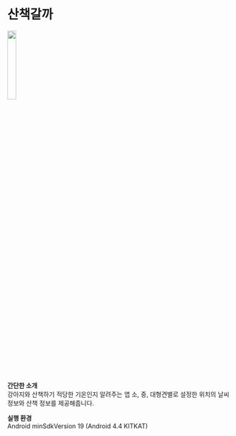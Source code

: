 # 산책갈까

  
<img height="20%" width="20%" src="https://user-images.githubusercontent.com/62249058/120661189-02d34880-c4c3-11eb-9122-199c7d505ddf.gif" />  

**간단한 소개**  
강아지와 산책하기 적당한 기온인지 알려주는 앱
소, 중, 대형견별로 설정한 위치의 날씨 정보와 산책 정보를 제공해줍니다.

**실행 환경**  
Android
minSdkVersion 19 (Android 4.4 KITKAT)